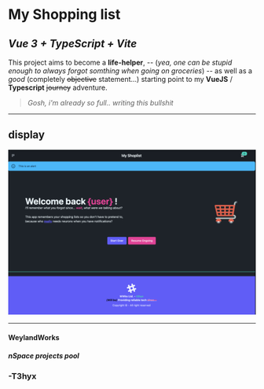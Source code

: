 # My Shopping list
## *Vue 3 + TypeScript + Vite*

This project aims to become a **life-helper**, 
-- (*yea, one can be stupid enough to always forgot somthing when going on groceries*) --
as well as a *good* (completely ~~objective~~ statement...) starting point to my **VueJS** / **Typescript** ~~journey~~ adventure.


> *Gosh, i'm already so full.. writing this bullshit*

---
## display

![image](/public/disp.png)

---

#### WeylandWorks
#### *nSpace projects pool*
### -T3hyx
